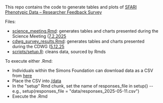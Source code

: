 This repo contains the code to generate tables and plots of [SFARI Phenotypic Data – Researcher Feedback Survey](https://docs.google.com/forms/d/1W0RI6o4_44GvYoOeFR_uQNEljX4UmxWxj20D7G-Nwr0/edit)

Files: 

- [science_meeting.Rmd](science_meeting.Rmd): generates tables and charts presented during the Science Meeting ([7.2.2025](https://docs.google.com/presentation/d/1jYTZHAtp3TzXjpyajUk3LD0btHpi6Qja6UmNbL2886M/edit?slide=id.p#slide=id.p)
- [cdwg_survey_results.Rmd](cdwg_survey_results.Rmd): generates tables and charts presented during the CDWG ([5.12.25](https://docs.google.com/presentation/d/1Cdr-MK6GBPRdR7o8XaTI561gqUR5Hlrwf3TOY3nJptM/edit?slide=id.p#slide=id.p)
- [scripts/setup.R](scripts/setup.R): cleans data, sourced by Rmds

To execute either .Rmd:

- Individuals within the Simons Foundation can download data as a CSV from [here](https://docs.google.com/spreadsheets/d/17yJm2FvUAkoavEbzQdsrmexj1e6ahE69EeNbId2yGeI/edit?resourcekey=&gid=2039702603#gid=2039702603)
- Place the CSV into [/data](data)
- In the "setup" Rmd chunk, set the name of responses_file in setup() -- e.g., setup(responses_file = "data/responses_2025-05-11.csv")
- Execute the .Rmd
